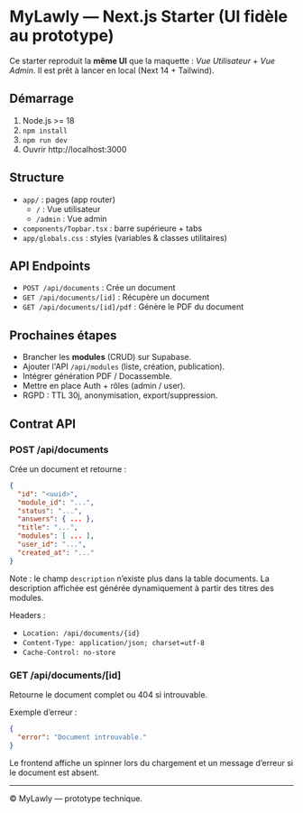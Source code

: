# MyLawly — Next.js Starter (UI fidèle au prototype)

Ce starter reproduit la **même UI** que la maquette : *Vue Utilisateur* + *Vue Admin*.
Il est prêt à lancer en local (Next 14 + Tailwind).

## Démarrage

1. Node.js >= 18
2. `npm install`
3. `npm run dev`
4. Ouvrir http://localhost:3000


## Structure

- `app/` : pages (app router)
  - `/` : Vue utilisateur
  - `/admin` : Vue admin
- `components/Topbar.tsx` : barre supérieure + tabs
- `app/globals.css` : styles (variables & classes utilitaires)

## API Endpoints

- `POST /api/documents` : Crée un document
- `GET /api/documents/[id]` : Récupère un document
- `GET /api/documents/[id]/pdf` : Génère le PDF du document

## Prochaines étapes

- Brancher les **modules** (CRUD) sur Supabase.
- Ajouter l'API `/api/modules` (liste, création, publication).
- Intégrer génération PDF / Docassemble.
- Mettre en place Auth + rôles (admin / user).
- RGPD : TTL 30j, anonymisation, export/suppression.

## Contrat API

### POST /api/documents

Crée un document et retourne :

```json
{
  "id": "<uuid>",
  "module_id": "...",
  "status": "...",
  "answers": { ... },
  "title": "...",
  "modules": [ ... ],
  "user_id": "...",
  "created_at": "..."
}
```

Note : le champ `description` n’existe plus dans la table documents. La description affichée est générée dynamiquement à partir des titres des modules.

Headers :
- `Location: /api/documents/{id}`
- `Content-Type: application/json; charset=utf-8`
- `Cache-Control: no-store`

### GET /api/documents/[id]

Retourne le document complet ou 404 si introuvable.

Exemple d’erreur :
```json
{
  "error": "Document introuvable."
}
```

Le frontend affiche un spinner lors du chargement et un message d’erreur si le document est absent.

---

© MyLawly — prototype technique.
